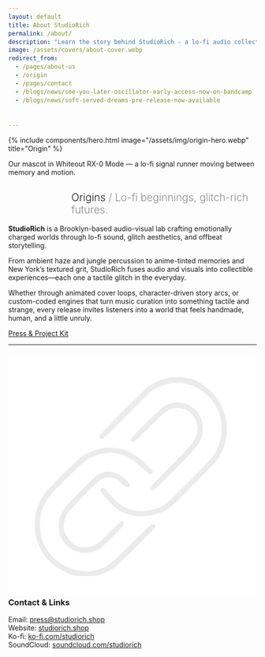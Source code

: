 ```yaml
---
layout: default
title: About StudioRich
permalink: /about/
description: "Learn the story behind StudioRich - a lo-fi audio collective blending sound therapy and visual storytelling."
image: /assets/covers/about-cover.webp
redirect_from:
  - /pages/about-us
  - /origin
  - /pages/contact
  - /blogs/news/see-you-later-oscillator-early-access-now-on-bandcamp
  - /blogs/news/soft-served-dreams-pre-release-now-available


---
```

{% include components/hero.html
  image="/assets/img/origin-hero.webp"
  title="Origin" %}
<p style="text-align:center; font-size: 0.65rem; opacity: 0.6; margin-top: 0.5rem;">

Our mascot in Whiteout RX-0 Mode — a lo-fi signal runner moving between memory and motion.
</p>

<section class="about-page">
<h1 style="text-align:left; padding-left: 8rem; font-weight:300;">
  Origins <span style="opacity: 0.5;">/ Lo-fi beginnings, glitch-rich futures.</span>
</h1>
<section class="about-content">

<p><strong>StudioRich</strong> is a Brooklyn-based audio-visual lab crafting emotionally charged worlds through lo-fi sound, glitch aesthetics, and offbeat storytelling.</p>

<p>From ambient haze and jungle percussion to anime-tinted memories and New York’s textured grit, StudioRich fuses audio and visuals into collectible experiences—each one a tactile glitch in the everyday.</p>

<p>Whether through animated cover loops, character-driven story arcs, or custom-coded engines that turn music curation into something tactile and strange, every release invites listeners into a world that feels handmade, human, and a little unruly.</p>


<p><a href="/presskit/" class="cta-button">Press & Project Kit</a>
</p>

<hr>
  <h3><img src="/assets/icons/link.svg" alt="Link" class="icon-sm"> Contact & Links</h3>
  <p>
    Email: <a href="mailto:press@studiorich.shop">press@studiorich.shop</a><br>
    Website: <a href="https://www.studiorich.shop">studiorich.shop</a><br>
    Ko-fi: <a href="https://ko-fi.com/studiorich">ko-fi.com/studiorich</a><br>
    SoundCloud: <a href="https://soundcloud.com/studiorich">soundcloud.com/studiorich</a>
  </p>



  </section>
</section>



